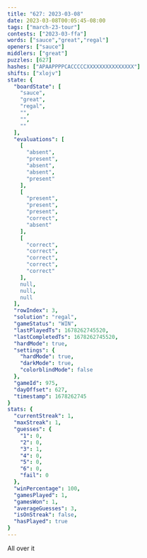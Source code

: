 ```yaml
---
title: "627: 2023-03-08"
date: 2023-03-08T00:05:45-08:00
tags: ["march-23-tour"]
contests: ["2023-03-ffa"]
words: ["sauce","great","regal"]
openers: ["sauce"]
middlers: ["great"]
puzzles: [627]
hashes: ["APAAPPPPCACCCCCXXXXXXXXXXXXXXX"]
shifts: ["xlojv"]
state: {
  "boardState": [
    "sauce",
    "great",
    "regal",
    "",
    "",
    ""
  ],
  "evaluations": [
    [
      "absent",
      "present",
      "absent",
      "absent",
      "present"
    ],
    [
      "present",
      "present",
      "present",
      "correct",
      "absent"
    ],
    [
      "correct",
      "correct",
      "correct",
      "correct",
      "correct"
    ],
    null,
    null,
    null
  ],
  "rowIndex": 3,
  "solution": "regal",
  "gameStatus": "WIN",
  "lastPlayedTs": 1678262745520,
  "lastCompletedTs": 1678262745520,
  "hardMode": true,
  "settings": {
    "hardMode": true,
    "darkMode": true,
    "colorblindMode": false
  },
  "gameId": 975,
  "dayOffset": 627,
  "timestamp": 1678262745
}
stats: {
  "currentStreak": 1,
  "maxStreak": 1,
  "guesses": {
    "1": 0,
    "2": 0,
    "3": 1,
    "4": 0,
    "5": 0,
    "6": 0,
    "fail": 0
  },
  "winPercentage": 100,
  "gamesPlayed": 1,
  "gamesWon": 1,
  "averageGuesses": 3,
  "isOnStreak": false,
  "hasPlayed": true
}
---
```

<!-- more -->
All over it
